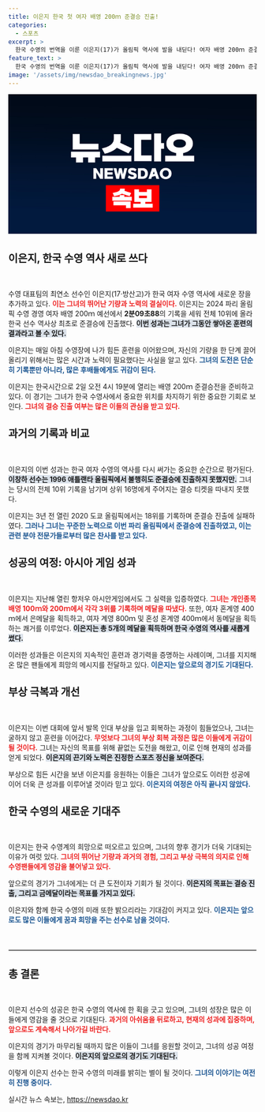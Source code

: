 ```yaml
---
title: 이은지 한국 첫 여자 배영 200ｍ 준결승 진출!
categories:
  - 스포츠
excerpt: >
  한국 수영의 번역을 이룬 이은지(17)가 올림픽 역사에 발을 내딛다! 여자 배영 200ｍ 준결승에 진출하며 한국 선수 최초의 기록을 세운 그녀의 도전이 기대감을 증폭시킨다.
feature_text: >
  한국 수영의 번역을 이룬 이은지(17)가 올림픽 역사에 발을 내딛다! 여자 배영 200ｍ 준결승에 진출하며 한국 선수 최초의 기록을 세운 그녀의 도전이 기대감을 증폭시킨다.
image: '/assets/img/newsdao_breakingnews.jpg'
---
```


<p><img src="/assets/img/newsdao_breakingnews.jpg" alt="flaretime 속보" /></p>

<h2 data-ke-size="size26">이은지, 한국 수영 역사 새로 쓰다</h2>

<p data-ke-size="size16">&nbsp;</p>

<p>수영 대표팀의 최연소 선수인 이은지(17·방산고)가 한국 여자 수영 역사에 새로운 장을 추가하고 있다. <b><span style="color: #ee2323;">이는 그녀의 뛰어난 기량과 노력의 결실이다.</span></b> 이은지는 2024 파리 올림픽 수영 경영 여자 배영 200ｍ 예선에서 <strong>2분09초88</strong>의 기록을 세워 전체 10위에 올라 한국 선수 역사상 최초로 준결승에 진출했다. <b><span style="background-color: #21538527;">이번 성과는 그녀가 그동안 쌓아온 훈련의 결과라고 볼 수 있다.</span></b></p>

<p>이은지는 매일 아침 수영장에 나가 힘든 훈련을 이어왔으며, 자신의 기량을 한 단계 끌어올리기 위해서는 많은 시간과 노력이 필요했다는 사실을 알고 있다. <b><span style="color: #1a5490;">그녀의 도전은 단순히 기록뿐만 아니라, 많은 후배들에게도 귀감이 된다.</span></b> </p>

<p>이은지는 한국시간으로 2일 오전 4시 19분에 열리는 배영 200ｍ 준결승전을 준비하고 있다. 이 경기는 그녀가 한국 수영사에서 중요한 위치를 차지하기 위한 중요한 기회로 보인다. <b><span style="color: #ee2323;">그녀의 결승 진출 여부는 많은 이들의 관심을 받고 있다.</span></b></p>

<h2 data-ke-size="size26">과거의 기록과 비교</h2>

<p data-ke-size="size16">&nbsp;</p>

<p>이은지의 이번 성과는 한국 여자 수영의 역사를 다시 써가는 중요한 순간으로 평가된다. <b><span style="background-color: #21538527;">이창하 선수는 1996 애틀랜타 올림픽에서 불행히도 준결승에 진출하지 못했지만.</span></b> 그녀는 당시의 전체 10위 기록을 남기며 상위 16명에게 주어지는 결승 티켓을 따내지 못했다. </p>

<p>이은지는 3년 전 열린 2020 도쿄 올림픽에서는 18위를 기록하며 준결승 진출에 실패하였다. <b><span style="color: #1a5490;">그러나 그녀는 꾸준한 노력으로 이번 파리 올림픽에서 준결승에 진출하였고, 이는 관련 분야 전문가들로부터 많은 찬사를 받고 있다.</span></b></p>

<h2 data-ke-size="size26">성공의 여정: 아시아 게임 성과</h2>

<p data-ke-size="size16">&nbsp;</p>

<p>이은지는 지난해 열린 항저우 아시안게임에서도 그 실력을 입증하였다. <b><span style="color: #ee2323;">그녀는 개인종목 배영 100ｍ와 200ｍ에서 각각 3위를 기록하며 메달을 따냈다.</span></b> 또한, 여자 혼계영 400ｍ에서 은메달을 획득하고, 여자 계영 800ｍ 및 혼성 혼계영 400ｍ에서 동메달을 획득하는 쾌거를 이루었다. <b><span style="background-color: #21538527;">이은지는 총 5개의 메달을 획득하며 한국 수영의 역사를 새롭게 썼다.</span></b></p>

<p>이러한 성과들은 이은지의 지속적인 훈련과 경기력을 증명하는 사례이며, 그녀를 지지해온 많은 팬들에게 희망의 메시지를 전달하고 있다. <b><span style="color: #1a5490;">이은지는 앞으로의 경기도 기대된다.</span></b></p>

<h2 data-ke-size="size26">부상 극복과 개선</h2>

<p data-ke-size="size16">&nbsp;</p>

<p>이은지는 이번 대회에 앞서 발목 인대 부상을 입고 회복하는 과정이 힘들었으나, 그녀는 굴하지 않고 훈련을 이어갔다. <b><span style="color: #ee2323;">무엇보다 그녀의 부상 회복 과정은 많은 이들에게 귀감이 될 것이다.</span></b> 그녀는 자신의 목표를 위해 끝없는 도전을 해왔고, 이로 인해 현재의 성과를 얻게 되었다. <b><span style="background-color: #21538527;">이은지의 끈기와 노력은 진정한 스포츠 정신을 보여준다.</span></b></p>

<p>부상으로 힘든 시간을 보낸 이은지를 응원하는 이들은 그녀가 앞으로도 이러한 성공에 이어 더욱 큰 성과를 이루어낼 것이라 믿고 있다. <b><span style="color: #1a5490;">이은지의 여정은 아직 끝나지 않았다.</span></b> </p>

<h2 data-ke-size="size26">한국 수영의 새로운 기대주</h2>

<p data-ke-size="size16">&nbsp;</p>

<p>이은지는 한국 수영계의 희망으로 떠오르고 있으며, 그녀의 향후 경기가 더욱 기대되는 이유가 여럿 있다. <b><span style="color: #ee2323;">그녀의 뛰어난 기량과 과거의 경험, 그리고 부상 극복의 의지로 인해 수영팬들에게 영감을 불어넣고 있다.</span></b> </p>

<p>앞으로의 경기가 그녀에게는 더 큰 도전이자 기회가 될 것이다. <b><span style="background-color: #21538527;">이은지의 목표는 결승 진출, 그리고 금메달이라는 목표를 가지고 있다.</span></b></p>

<p>이은지와 함께 한국 수영의 미래 또한 밝으리라는 기대감이 커지고 있다. <b><span style="color: #1a5490;">이은지는 앞으로도 많은 이들에게 꿈과 희망을 주는 선수로 남을 것이다.</span></b></p>

<p data-ke-size="size16">&nbsp;</p> 

<hr style="height: 1px; border: 1px solid #ccc; margin: 20px 0;">

<h2 data-ke-size="size26">총 결론</h2>

<p data-ke-size="size16">&nbsp;</p>

<p>이은지 선수의 성공은 한국 수영의 역사에 한 획을 긋고 있으며, 그녀의 성장은 많은 이들에게 영감을 줄 것으로 기대된다. <b><span style="color: #ee2323;">과거의 아쉬움을 뒤로하고, 현재의 성과에 집중하며, 앞으로도 계속해서 나아가길 바란다.</span></b> </p>

<p>이은지의 경기가 마무리될 때까지 많은 이들이 그녀를 응원할 것이고, 그녀의 성공 여정을 함께 지켜볼 것이다. <b><span style="background-color: #21538527;">이은지의 앞으로의 경기도 기대된다.</span></b> </p>

<p>이렇게 이은지 선수는 한국 수영의 미래를 밝히는 별이 될 것이다. <b><span style="color: #1a5490;">그녀의 이야기는 여전히 진행 중이다.</span></b></p>
실시간 뉴스 속보는, <a href="https://newsdao.kr" rel="dofollow">https://newsdao.kr</a>


